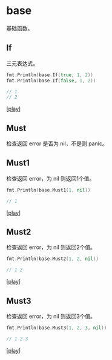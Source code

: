 # base

基础函数。

## If

三元表达式。

```go
fmt.Println(base.If(true, 1, 2))
fmt.Println(base.If(false, 1, 2))

// 1
// 2
```

[[play](https://go.dev/play/p/MQd_9pR-c_l)]

## Must

检查返回 error 是否为 nil，不是则 panic。

## Must1

检查返回 error，为 nil 则返回1个值。

```go
fmt.Println(base.Must1(1, nil))

// 1
```

[[play](https://go.dev/play/p/FbJFjqeOb5A)]

## Must2

检查返回 error，为 nil 则返回2个值。

```go
fmt.Println(base.Must2(1, 2, nil))

// 1 2
```

[[play](https://go.dev/play/p/0qqWYCzxT_c)]

## Must3

检查返回 error，为 nil 则返回3个值。

```go
fmt.Println(base.Must3(1, 2, 3, nil))

// 1 2 3
```

[[play](https://go.dev/play/p/9MXbOveJFvV)]
